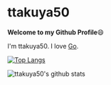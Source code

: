 # ttakuya50

**Welcome to my Github Profile**:smile:

I'm ttakuya50. I love [Go](https://golang.org/).

[![Top Langs](https://github-readme-stats.vercel.app/api/top-langs/?username=ttakuya50)](https://github.com/anuraghazra/github-readme-stats)

![ttakuya50's github stats](https://github-readme-stats.vercel.app/api?username=ttakuya50&count_private=true&show_icons=true)
